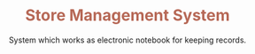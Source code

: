 <h1 style="color: #b76957;" align = "center">Store Management System</h1>
<p align = "center">System which works as electronic notebook for keeping records.</p>